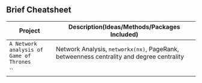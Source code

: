## Brief Cheatsheet

| Project | Description(Ideas/Methods/Packages Included) |
| --- | --- |
| `A Network analysis of Game of Thrones` | Network Analysis, ```networkx(nx)```, PageRank, betweenness centrality and degree centrality|
| `` | |
